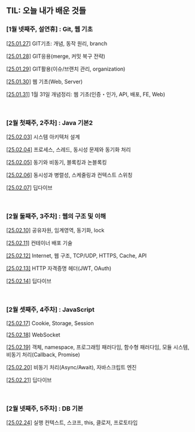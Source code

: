 TIL: 오늘 내가 배운 것들
--
### [1월 넷째주, 설연휴] : Git, 웹 기초

[[25.01.27]](https://github.com/chulsu0012/zoe-til/blob/main/Jan/2025-01-27.md) GIT기초: 개념, 동작 원리, branch

[[25.01.28]](https://github.com/chulsu0012/zoe-til/blob/main/Jan/2025-01-28.md)
GIT응용(merge, 커밋 복구 전략)

[[25.01.29]](https://github.com/chulsu0012/zoe-til/blob/main/Jan/2025-01-29.md)
GIT활용(이슈/브랜치 관리, organization)

[[25.01.30]](https://github.com/chulsu0012/zoe-til/blob/main/Jan/2025-01-30.md)
웹 기초(Web, Server)

[[25.01.31]](https://github.com/chulsu0012/zoe-til/blob/main/Jan/2025-01-31.md)
1월 31일 개념정리: 웹 기초(인증・인가, API, 배포, FE, Web)

<br/>

### [2월 첫째주, 2주차] : Java 기본2

[[25.02.03]](https://github.com/chulsu0012/zoe-til/blob/main/Feb/2025-02-03.md)
시스템 아키텍처 설계

[[25.02.04]](https://github.com/chulsu0012/zoe-til/blob/main/Feb/2025-02-04.md)
프로세스, 스레드, 동시성 문제와 동기화 처리

[[25.02.05]](https://github.com/chulsu0012/zoe-til/blob/main/Feb/2025-02-05.md)
동기와 비동기, 블록킹과 논블록킹

[[25.02.06]](https://github.com/chulsu0012/zoe-til/blob/main/Feb/2025-02-06.md)
동시성과 병렬성, 스케줄링과 컨텍스트 스위칭

[[25.02.07]](https://github.com/chulsu0012/zoe-til/blob/main/Feb/2025-02-07.md)
딥다이브

<br/>

### [2월 둘째주, 3주차] : 웹의 구조 및 이해 
[[25.02.10]](https://github.com/chulsu0012/zoe-til/blob/main/Feb/2025-02-10.md)
공유자원, 임계영역, 동기화, lock

[[25.02.11]](https://github.com/chulsu0012/zoe-til/blob/main/Feb/2025-02-11.md)
컨테이너 배포 기술


[[25.02.12]](https://github.com/chulsu0012/zoe-til/blob/main/Feb/2025-02-12.md)
Internet, 웹 구조, TCP/UDP, HTTPS, Cache, API


[[25.02.13]](https://github.com/chulsu0012/zoe-til/blob/main/Feb/2025-02-13.md)
HTTP 자격증명 헤더(JWT, OAuth)


[[25.02.14]](https://github.com/chulsu0012/zoe-til/blob/main/Feb/2025-02-14.md)
딥다이브

<br/>

### [2월 셋째주, 4주차] : JavaScript
[[25.02.17]](https://github.com/chulsu0012/zoe-til/blob/main/Feb/2025-02-17.md)
Cookie, Storage, Session


[[25.02.18]](https://github.com/chulsu0012/zoe-til/blob/main/Feb/2025-02-18.md)
WebSocket

[[25.02.19]](https://github.com/chulsu0012/zoe-til/blob/main/Feb/2025-02-19.md)
객체, namespace, 프로그래밍 패러다임, 함수형 패러다임, 모듈 시스템, 비동기 처리(Callback, Promise)

[[25.02.20]](https://github.com/chulsu0012/zoe-til/blob/main/Feb/2025-02-20.md)
비동기 처리(Async/Await), 자바스크립트 엔진

[[25.02.21]](https://github.com/chulsu0012/zoe-til/blob/main/Feb/2025-02-21.md)
딥다이브

<br/>

### [2월 넷째주, 5주차] : DB 기본
[[25.02.24]](https://github.com/chulsu0012/zoe-til/blob/main/Feb/2025-02-24.md)
실행 컨텍스트, 스코프, this, 클로저, 프로토타입

<!-- [[25.02.24]](https://github.com/chulsu0012/zoe-til/blob/main/Feb/2025-02-24.md) -->

<!-- [[25.02.24]](https://github.com/chulsu0012/zoe-til/blob/main/Feb/2025-02-24.md) -->

<!-- [[25.02.24]](https://github.com/chulsu0012/zoe-til/blob/main/Feb/2025-02-24.md) -->

<!-- [[25.02.24]](https://github.com/chulsu0012/zoe-til/blob/main/Feb/2025-02-24.md) -->
